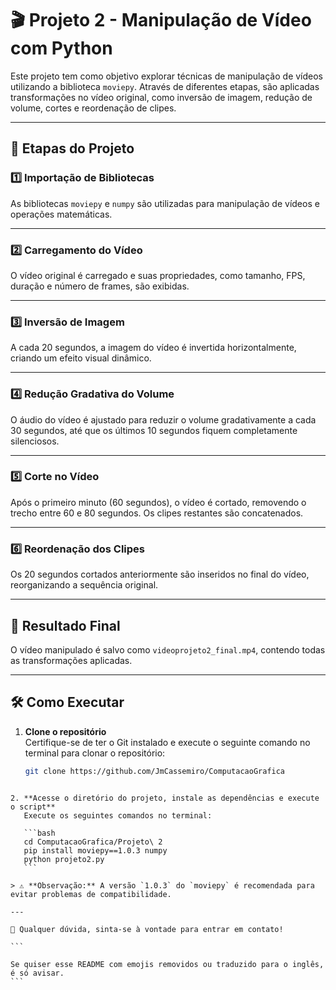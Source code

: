 # 🎬 Projeto 2 - Manipulação de Vídeo com Python

Este projeto tem como objetivo explorar técnicas de manipulação de vídeos utilizando a biblioteca `moviepy`. Através de diferentes etapas, são aplicadas transformações no vídeo original, como inversão de imagem, redução de volume, cortes e reordenação de clipes.

---

## 🧩 **Etapas do Projeto**

### 1️⃣ Importação de Bibliotecas  
As bibliotecas `moviepy` e `numpy` são utilizadas para manipulação de vídeos e operações matemáticas.

---

### 2️⃣ Carregamento do Vídeo  
O vídeo original é carregado e suas propriedades, como tamanho, FPS, duração e número de frames, são exibidas.

---

### 3️⃣ Inversão de Imagem  
A cada 20 segundos, a imagem do vídeo é invertida horizontalmente, criando um efeito visual dinâmico.

---

### 4️⃣ Redução Gradativa do Volume  
O áudio do vídeo é ajustado para reduzir o volume gradativamente a cada 30 segundos, até que os últimos 10 segundos fiquem completamente silenciosos.

---

### 5️⃣ Corte no Vídeo  
Após o primeiro minuto (60 segundos), o vídeo é cortado, removendo o trecho entre 60 e 80 segundos. Os clipes restantes são concatenados.

---

### 6️⃣ Reordenação dos Clipes  
Os 20 segundos cortados anteriormente são inseridos no final do vídeo, reorganizando a sequência original.

---

## 🎯 **Resultado Final**

O vídeo manipulado é salvo como `videoprojeto2_final.mp4`, contendo todas as transformações aplicadas.

---

## 🛠️ **Como Executar**

1. **Clone o repositório**  
   Certifique-se de ter o Git instalado e execute o seguinte comando no terminal para clonar o repositório:

   ```bash
   git clone https://github.com/JmCassemiro/ComputacaoGrafica
````

2. **Acesse o diretório do projeto, instale as dependências e execute o script**
   Execute os seguintes comandos no terminal:

   ```bash
   cd ComputacaoGrafica/Projeto\ 2
   pip install moviepy==1.0.3 numpy
   python projeto2.py
   ```

> ⚠️ **Observação:** A versão `1.0.3` do `moviepy` é recomendada para evitar problemas de compatibilidade.

---

📧 Qualquer dúvida, sinta-se à vontade para entrar em contato!

```

Se quiser esse README com emojis removidos ou traduzido para o inglês, é só avisar.
```
